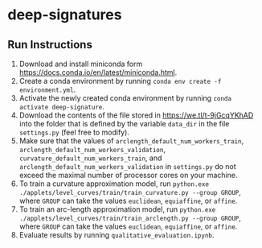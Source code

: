 # deep-signatures

## Run Instructions

1. Download and install miniconda form https://docs.conda.io/en/latest/miniconda.html.
2. Create a conda environment by running `conda env create -f environment.yml`.
3. Activate the newly created conda environment by running `conda activate deep-signature`.
4. Download the contents of the file stored in https://we.tl/t-9jGcqYKhAD into the folder that is defined by the variable `data_dir` in the file `settings.py` (feel free to modify).
5. Make sure that the values of `arclength_default_num_workers_train`, `arclength_default_num_workers_validation`, `curvature_default_num_workers_train`, and `arclength_default_num_workers_validation` in `settings.py` do not exceed the maximal number of processor cores on your machine.
6. To train a curvature approximation model, run `python.exe ./applets/level_curves/train/train_curvature.py --group GROUP`, where `GROUP` can take the values `euclidean`, `equiaffine`, or `affine`.
7. To train an arc-length approximation model, run `python.exe ./applets/level_curves/train/train_arclength.py --group GROUP`, where `GROUP` can take the values `euclidean`, `equiaffine`, or `affine`.
8. Evaluate results by running `qualitative_evaluation.ipynb`.
